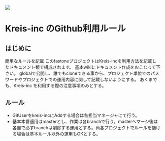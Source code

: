  ![](https://i.imgur.com/vkF51nI.png)
# Kreis-inc のGithub利用ルール
## はじめに
簡単なルールを記載
このfastoneプロジェクトはKreis-incを利用方法を記載したドキュメント類で構成されます。
基本wikiにドキュメント作成をおこなって下さい。
globalで公開し、誰でもcloneできる事から、プロジェクト単位でのパスワードやプロジェクトでの運用内容に関して記載しないようにする。
あくまでも、Kreis-inc を利用する際の注意事項のみとする。

## ルール
* GitUserをkreis-incにAddする場合は各担当マネージャにて行う。
* 基本本番適用はmasterとし、作業は各branchで行う。masterへマージ後は各自で必ずbranchは削除する運用とする。尚各プロジェクトでルールを儲ける場合は基本ルール以外の運用もOKとする。
